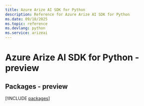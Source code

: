 ```yaml
---
title: Azure Arize AI SDK for Python
description: Reference for Azure Arize AI SDK for Python
ms.date: 09/18/2025
ms.topic: reference
ms.devlang: python
ms.service: arizeai
---
```

# Azure Arize AI SDK for Python - preview
## Packages - preview
[!INCLUDE [packages](arize-ai-index.md)]